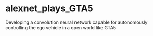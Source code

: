 # alexnet_plays_GTA5
Developing a convolution neural network capable for autonomously controlling the ego vehicle in a open world like GTA5
